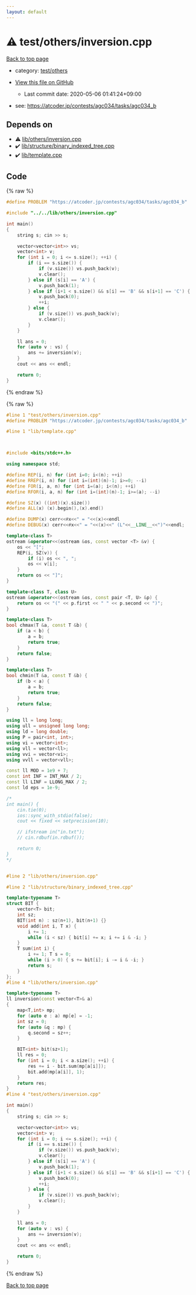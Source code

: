 ```yaml
---
layout: default
---
```


<!-- mathjax config similar to math.stackexchange -->
<script type="text/javascript" async
  src="https://cdnjs.cloudflare.com/ajax/libs/mathjax/2.7.5/MathJax.js?config=TeX-MML-AM_CHTML">
</script>
<script type="text/x-mathjax-config">
  MathJax.Hub.Config({
    TeX: { equationNumbers: { autoNumber: "AMS" }},
    tex2jax: {
      inlineMath: [ ['$','$'] ],
      processEscapes: true
    },
    "HTML-CSS": { matchFontHeight: false },
    displayAlign: "left",
    displayIndent: "2em"
  });
</script>

<script type="text/javascript" src="https://cdnjs.cloudflare.com/ajax/libs/jquery/3.4.1/jquery.min.js"></script>
<script src="https://cdn.jsdelivr.net/npm/jquery-balloon-js@1.1.2/jquery.balloon.min.js" integrity="sha256-ZEYs9VrgAeNuPvs15E39OsyOJaIkXEEt10fzxJ20+2I=" crossorigin="anonymous"></script>
<script type="text/javascript" src="../../../assets/js/copy-button.js"></script>
<link rel="stylesheet" href="../../../assets/css/copy-button.css" />


# :warning: test/others/inversion.cpp

<a href="../../../index.html">Back to top page</a>

* category: <a href="../../../index.html#387155223b8efcb396433364712bb3df">test/others</a>
* <a href="{{ site.github.repository_url }}/blob/master/test/others/inversion.cpp">View this file on GitHub</a>
    - Last commit date: 2020-05-06 01:41:24+09:00


* see: <a href="https://atcoder.jp/contests/agc034/tasks/agc034_b">https://atcoder.jp/contests/agc034/tasks/agc034_b</a>


## Depends on

* :warning: <a href="../../lib/others/inversion.cpp.html">lib/others/inversion.cpp</a>
* :heavy_check_mark: <a href="../../lib/structure/binary_indexed_tree.cpp.html">lib/structure/binary_indexed_tree.cpp</a>
* :heavy_check_mark: <a href="../../lib/template.cpp.html">lib/template.cpp</a>


## Code

<a id="unbundled"></a>
{% raw %}
```cpp
#define PROBLEM "https://atcoder.jp/contests/agc034/tasks/agc034_b"

#include "../../lib/others/inversion.cpp"

int main()
{
    string s; cin >> s;

    vector<vector<int>> vs;
    vector<int> v;
    for (int i = 0; i <= s.size(); ++i) {
        if (i == s.size()) {
            if (v.size()) vs.push_back(v);
            v.clear();
        } else if (s[i] == 'A') {
            v.push_back(1);
        } else if (i+1 < s.size() && s[i] == 'B' && s[i+1] == 'C') {
            v.push_back(0);
            ++i;
        } else {
            if (v.size()) vs.push_back(v);
            v.clear();
        }
    }

    ll ans = 0;
    for (auto v : vs) {
        ans += inversion(v);
    }
    cout << ans << endl;

    return 0;
}

```
{% endraw %}

<a id="bundled"></a>
{% raw %}
```cpp
#line 1 "test/others/inversion.cpp"
#define PROBLEM "https://atcoder.jp/contests/agc034/tasks/agc034_b"

#line 1 "lib/template.cpp"



#include <bits/stdc++.h>

using namespace std;

#define REP(i, n) for (int i=0; i<(n); ++i)
#define RREP(i, n) for (int i=(int)(n)-1; i>=0; --i)
#define FOR(i, a, n) for (int i=(a); i<(n); ++i)
#define RFOR(i, a, n) for (int i=(int)(n)-1; i>=(a); --i)

#define SZ(x) ((int)(x).size())
#define ALL(x) (x).begin(),(x).end()

#define DUMP(x) cerr<<#x<<" = "<<(x)<<endl
#define DEBUG(x) cerr<<#x<<" = "<<(x)<<" (L"<<__LINE__<<")"<<endl;

template<class T>
ostream &operator<<(ostream &os, const vector <T> &v) {
    os << "[";
    REP(i, SZ(v)) {
        if (i) os << ", ";
        os << v[i];
    }
    return os << "]";
}

template<class T, class U>
ostream &operator<<(ostream &os, const pair <T, U> &p) {
    return os << "(" << p.first << " " << p.second << ")";
}

template<class T>
bool chmax(T &a, const T &b) {
    if (a < b) {
        a = b;
        return true;
    }
    return false;
}

template<class T>
bool chmin(T &a, const T &b) {
    if (b < a) {
        a = b;
        return true;
    }
    return false;
}

using ll = long long;
using ull = unsigned long long;
using ld = long double;
using P = pair<int, int>;
using vi = vector<int>;
using vll = vector<ll>;
using vvi = vector<vi>;
using vvll = vector<vll>;

const ll MOD = 1e9 + 7;
const int INF = INT_MAX / 2;
const ll LINF = LLONG_MAX / 2;
const ld eps = 1e-9;

/*
int main() {
    cin.tie(0);
    ios::sync_with_stdio(false);
    cout << fixed << setprecision(10);

    // ifstream in("in.txt");
    // cin.rdbuf(in.rdbuf());

    return 0;
}
*/


#line 2 "lib/others/inversion.cpp"

#line 2 "lib/structure/binary_indexed_tree.cpp"

template<typename T>
struct BIT {
    vector<T> bit;
    int sz;
    BIT(int n) : sz(n+1), bit(n+1) {}
    void add(int i, T x) {
        i += 1;
        while (i < sz) { bit[i] += x; i += i & -i; }
    }
    T sum(int i) {
        i += 1; T s = 0;
        while (i > 0) { s += bit[i]; i -= i & -i; }
        return s;
    }
};
#line 4 "lib/others/inversion.cpp"

template<typename T>
ll inversion(const vector<T>& a)
{
    map<T,int> mp;
    for (auto e : a) mp[e] = -1;
    int sz = 0;
    for (auto &q : mp) {
        q.second = sz++;
    }

    BIT<int> bit(sz+1);
    ll res = 0;
    for (int i = 0; i < a.size(); ++i) {
        res += i - bit.sum(mp[a[i]]);
        bit.add(mp[a[i]], 1);
    }
    return res;
}
#line 4 "test/others/inversion.cpp"

int main()
{
    string s; cin >> s;

    vector<vector<int>> vs;
    vector<int> v;
    for (int i = 0; i <= s.size(); ++i) {
        if (i == s.size()) {
            if (v.size()) vs.push_back(v);
            v.clear();
        } else if (s[i] == 'A') {
            v.push_back(1);
        } else if (i+1 < s.size() && s[i] == 'B' && s[i+1] == 'C') {
            v.push_back(0);
            ++i;
        } else {
            if (v.size()) vs.push_back(v);
            v.clear();
        }
    }

    ll ans = 0;
    for (auto v : vs) {
        ans += inversion(v);
    }
    cout << ans << endl;

    return 0;
}

```
{% endraw %}

<a href="../../../index.html">Back to top page</a>

